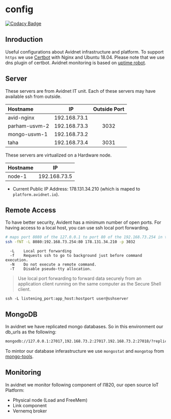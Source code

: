 # config

[![Codacy Badge](https://api.codacy.com/project/badge/Grade/c1930d244a884c23b4b2bedd4367a400)](https://www.codacy.com/app/avidnet/config?utm_source=github.com&amp;utm_medium=referral&amp;utm_content=Avidnet/config&amp;utm_campaign=Badge_Grade)

## Inroduction
Useful configurations about Avidnet infrastructure and platform.
To support `https` we use [Certbot](https://certbot.eff.org/docs/using.html#manual) with Nginx and Ubuntu 18.04.
Please note that we use dns plugin of certbot. Avidnet monitoring is based on [uptime robot](https://uptimerobot.com).

## Server
These servers are from Avidnet IT unit. Each of these servers may have available ssh from outside.

| Hostname       | IP            | Outside Port |
|:-------------- |:-------------:|:------------:|
| avid-nginx     | 192.168.73.1  |              |
| parham-usvm-2  | 192.168.73.3  | 3032         |
| mongo-usvm-1   | 192.168.73.2  |              |
| taha           | 192.168.73.4  | 3031         |

These servers are virtualized on a Hardware node.

| Hostname | IP            |
|:---------|:-------------:|
| node-1   | 192.168.73.5  |

- Current Public IP Address: 178.131.34.210 (which is maped to `platform.avidnet.io`).

## Remote Access
To have better security, Avident has a minimum number of open ports.
For having access to a local host, you can use ssh local port forwarding.

```sh
# maps port 8080 of the 127.0.0.1 to port 80 of the 192.168.73.254 in the avidnet from parham-usvm-2
ssh -fNT -L 8080:192.168.73.254:80 178.131.34.210 -p 3032
```
```
  -L    Local port forwarding
  -f    Requests ssh to go to background just before command execution.
  -N    Do not execute a remote command.
  -T    Disable pseudo-tty allocation.
```

> Use local port forwarding to forward data securely from an application client running on the same computer as the Secure Shell client.

```
ssh -L listening_port:app_host:hostport user@sshserver
```

## MongoDB
In avidnet we have replicated mongo databases. So in this environment our db_urls as the following:

```sh
mongodb://127.0.0.1:27017,192.168.73.2:27017.192.168.73.2:27018/?replicaSet=avidnet
```

To mintor our database inferastructure we use `mongostat` and `mongotop` from [mongo-tools](https://github.com/mongodb/mongo-tools).

## Monitoring
In avidnet we monitor following component of I1820, our open source IoT Platform:

- Physical node (Load and FreeMem)
- Link component
- Vernemq broker
